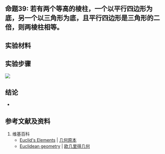 ## 命题39: 若有两个等高的棱柱，一个以平行四边形为底，另一个以三角形为底，且平行四边形是三角形的二倍，则两棱柱相等。

## 实验材料

## 实验步骤

![](/images/欧几里得几何/欧几里得元素中典型的几何实验/卷11/命题39/1a1.jpg)

## 结论

- 

## 参考文献及资料

1. 维基百科
	- [Euclid's Elements](https://en.wikipedia.org/wiki/Euclid%27s_Elements) | [几何原本](https://zh.wikipedia.org/wiki/%E5%87%A0%E4%BD%95%E5%8E%9F%E6%9C%AC) 
	- [Euclidean geometry](https://en.wikipedia.org/wiki/Euclidean_geometry) | [欧几里得几何](https://zh.wikipedia.org/wiki/%E6%AC%A7%E5%87%A0%E9%87%8C%E5%BE%97%E5%87%A0%E4%BD%95) 

